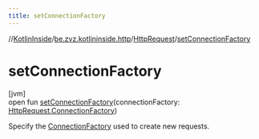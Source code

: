```yaml
---
title: setConnectionFactory
---
```

//[KotlinInside](../../../index.html)/[be.zvz.kotlininside.http](../index.html)/[HttpRequest](index.html)/[setConnectionFactory](set-connection-factory.html)



# setConnectionFactory



[jvm]\
open fun [setConnectionFactory](set-connection-factory.html)(connectionFactory: [HttpRequest.ConnectionFactory](-connection-factory/index.html))



Specify the [ConnectionFactory](-connection-factory/index.html) used to create new requests.




